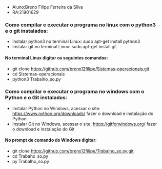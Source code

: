 - Aluno:Breno Filipe Ferreira da Silva
- RA:21901629

### Como compilar e executar o programa no linux com o python3 e o git instalados:

- Instalar python3 no terminal Linux: sudo apt-get install python3
- Instalar git no terminal Linux: sudo apt-get install git
#### No terminal Linux digitar os seguintes comandos:
- git clone https://github.com/breno12filipe/Sistemas-operacionais.git
- cd Sistemas-operacionais
- python3 Trabalho_so.py

### Como compilar e executar o programa no windows com o Python e o Git instalados:

- Instalar Python no Windows, acessar o site: https://www.python.org/downloads/ fazer o download e instalação do Python
- Instalar Git no Windows, acessar o site: https://gitforwindows.org/ fazer o download e instalação do Git
#### No prompt de comando do Windows digitar:
- git clone https://github.com/breno12filipe/Trabalho_so.py.git
- cd Trabaho_so.py
- py Trabalho_so.py
